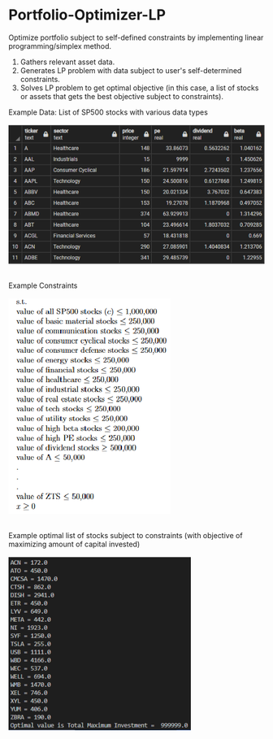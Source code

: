 # Portfolio-Optimizer-LP

Optimize portfolio subject to self-defined constraints by implementing linear programming/simplex method. <br />

1. Gathers relevant asset data. 
2. Generates LP problem with data subject to user's self-determined constraints.
3. Solves LP problem to get optimal objective (in this case, a list of stocks or assets that gets the best objective subject to constraints). <br />

Example Data: List of SP500 stocks with various data types <br /><br />
![SP500 Data Table](SP500-Data-Table.png) <br /><br />

Example Constraints <br /><br />
![Constraints](Constraints.png) <br /><br />

Example optimal list of stocks subject to constraints (with objective of maximizing amount of capital invested) <br /><br />
![Optimal](Optimal.png)
